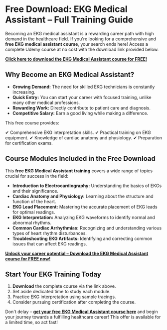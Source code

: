 # Free Download: EKG Medical Assistant – Full Training Guide

Becoming an EKG medical assistant is a rewarding career path with high demand in the healthcare field. If you're looking for a comprehensive and **free EKG medical assistant course**, your search ends here! Access a complete Udemy course at no cost with the download link provided below.

[**Click here to download the EKG Medical Assistant course for FREE!**](https://udemywork.com/ekg-medical-assistant)

## Why Become an EKG Medical Assistant?

*   **Growing Demand:** The need for skilled EKG technicians is constantly increasing.
*   **Quick Entry:** You can start your career with focused training, unlike many other medical professions.
*   **Rewarding Work:** Directly contribute to patient care and diagnosis.
*   **Competitive Salary:** Earn a good living while making a difference.

This free course provides:

✔ Comprehensive EKG interpretation skills.
✔ Practical training on EKG equipment.
✔ Knowledge of cardiac anatomy and physiology.
✔ Preparation for certification exams.

## Course Modules Included in the Free Download

This **free EKG Medical Assistant training** covers a wide range of topics crucial for success in the field:

*   **Introduction to Electrocardiography:** Understanding the basics of EKGs and their significance.
*   **Cardiac Anatomy and Physiology:** Learning about the structure and function of the heart.
*   **EKG Lead Placement:** Mastering the accurate placement of EKG leads for optimal readings.
*   **EKG Interpretation:** Analyzing EKG waveforms to identify normal and abnormal rhythms.
*   **Common Cardiac Arrhythmias:** Recognizing and understanding various types of heart rhythm disturbances.
*   **Troubleshooting EKG Artifacts:** Identifying and correcting common issues that can affect EKG readings.

[**Unlock your career potential – Download the EKG Medical Assistant course for FREE now!**](https://udemywork.com/ekg-medical-assistant)

## Start Your EKG Training Today

1.  **Download** the complete course via the link above.
2.  Set aside dedicated time to study each module.
3.  Practice EKG interpretation using sample tracings.
4.  Consider pursuing certification after completing the course.

Don't delay – **[get your free EKG Medical Assistant course here](https://udemywork.com/ekg-medical-assistant)** and begin your journey towards a fulfilling healthcare career! This offer is available for a limited time, so act fast!
